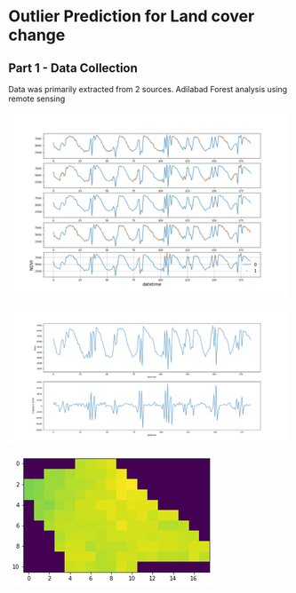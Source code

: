 # Outlier Prediction for Land cover change

## Part 1 - Data Collection
Data was primarily extracted from 2 sources. 
Adilabad Forest analysis using remote sensing


![Markov Hidden States](plots/Hidden_states.png)


![ndvi change.pngs](plots/ndvi_change.png)


![sample_NDVI__adilabad.png](plots/sample_NDVI__adilabad.png)
